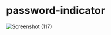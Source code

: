 # password-indicator
![Screenshot (117)](https://user-images.githubusercontent.com/55022376/91525421-15f72d80-e91f-11ea-9114-6be1969c3356.png)
